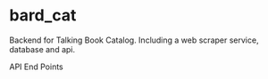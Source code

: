 # bard_cat
Backend for Talking Book Catalog. Including a web scraper service, database and api.

API End Points

